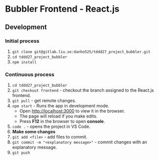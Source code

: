 # Bubbler Frontend - React.js

## Development

### Initial process 
1. `git clone git@gitlab.liu.se:danho525/tddd27_project_bubbler.git`
2. `cd tddd27_project_bubbler`
3. `npm install` 


### Continuous process

1. `cd tddd27_project_bubbler`
2. `git checkout frontend` - checkout the branch assigned to the React.js frontend.
3. `git pull` - get remote changes.
4. `npm start` - Runs the app in development mode.
   - Open [http://localhost:3000](http://localhost:3000) to view it in the browser.
   - The page will reload if you make edits.<br>
   - Press **F12** in the browser to open **console**. 
5. `code .` - opens the project in VS Code.
6. **Make some changes**
7. `git add <file>` - add files to commit.
8. `git commit -m "<explanatory message>"` - commit changes with an explanatory message.
9. `git push`




